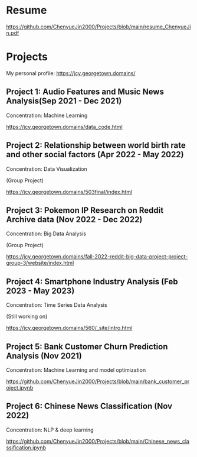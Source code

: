 # Resume
https://github.com/ChenyueJin2000/Projects/blob/main/resume_ChenyueJin.pdf

# Projects
My personal profile: https://jcy.georgetown.domains/

## Project 1:  Audio Features and Music News Analysis(Sep 2021 - Dec 2021)
Concentration: Machine Learning

https://jcy.georgetown.domains/data_code.html

## Project 2: Relationship between world birth rate and other social factors (Apr 2022 - May 2022)
Concentration: Data Visualization

(Group Project)

https://jcy.georgetown.domains/503final/index.html

## Project 3: Pokemon IP Research on Reddit Archive data (Nov 2022 - Dec 2022)
Concentration: Big Data Analysis

(Group Project)

https://jcy.georgetown.domains/fall-2022-reddit-big-data-project-project-group-3/website/index.html

## Project 4: Smartphone Industry Analysis (Feb 2023 - May 2023)
Concentration: Time Series Data Analysis

(Still working on)

https://jcy.georgetown.domains/560/_site/intro.html

## Project 5: Bank Customer Churn Prediction Analysis (Nov 2021)
Concentration: Machine Learning and model optimization 

https://github.com/ChenyueJin2000/Projects/blob/main/bank_customer_project.ipynb

## Project 6: Chinese News Classification (Nov 2022)
Concentration: NLP & deep learning

https://github.com/ChenyueJin2000/Projects/blob/main/Chinese_news_classification.ipynb

